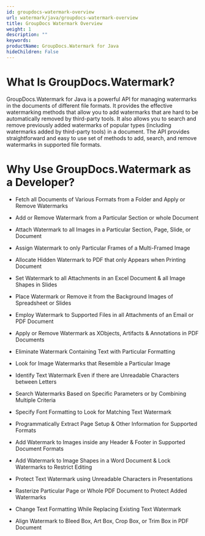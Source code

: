 ```yaml
---
id: groupdocs-watermark-overview
url: watermark/java/groupdocs-watermark-overview
title: GroupDocs Watermark Overview
weight: 1
description: ""
keywords: 
productName: GroupDocs.Watermark for Java
hideChildren: False
---
```

# What Is GroupDocs.Watermark?

GroupDocs.Watermark for Java is a powerful API for managing watermarks in the documents of different file formats. It provides the effective watermarking methods that allow you to add watermarks that are hard to be automatically removed by third-party tools. It also allows you to search and remove previously added watermarks of popular types (including watermarks added by third-party tools) in a document. The API provides straightforward and easy to use set of methods to add, search, and remove watermarks in supported file formats.

# Why Use GroupDocs.Watermark as a Developer?

*   Fetch all Documents of Various Formats from a Folder and Apply or Remove Watermarks
*   Add or Remove Watermark from a Particular Section or whole Document
    
*   Attach Watermark to all Images in a Particular Section, Page, Slide, or Document
    
*   Assign Watermark to only Particular Frames of a Multi-Framed Image
    
*   Allocate Hidden Watermark to PDF that only Appears when Printing Document
    
*   Set Watermark to all Attachments in an Excel Document & all Image Shapes in Slides
    
*   Place Watermark or Remove it from the Background Images of Spreadsheet or Slides
    
*   Employ Watermark to Supported Files in all Attachments of an Email or PDF Document
    
*   Apply or Remove Watermark as XObjects, Artifacts & Annotations in PDF Documents
    
*   Eliminate Watermark Containing Text with Particular Formatting
    
*   Look for Image Watermarks that Resemble a Particular Image
    
*   Identify Text Watermark Even if there are Unreadable Characters between Letters
    
*   Search Watermarks Based on Specific Parameters or by Combining Multiple Criteria
    
*   Specify Font Formatting to Look for Matching Text Watermark
    
*   Programmatically Extract Page Setup & Other Information for Supported Formats
    
*   Add Watermark to Images inside any Header & Footer in Supported Document Formats
    
*   Add Watermark to Image Shapes in a Word Document & Lock Watermarks to Restrict Editing
    
*   Protect Text Watermark using Unreadable Characters in Presentations
    
*   Rasterize Particular Page or Whole PDF Document to Protect Added Watermarks
    
*   Change Text Formatting While Replacing Existing Text Watermark
    
*   Align Watermark to Bleed Box, Art Box, Crop Box, or Trim Box in PDF Document
